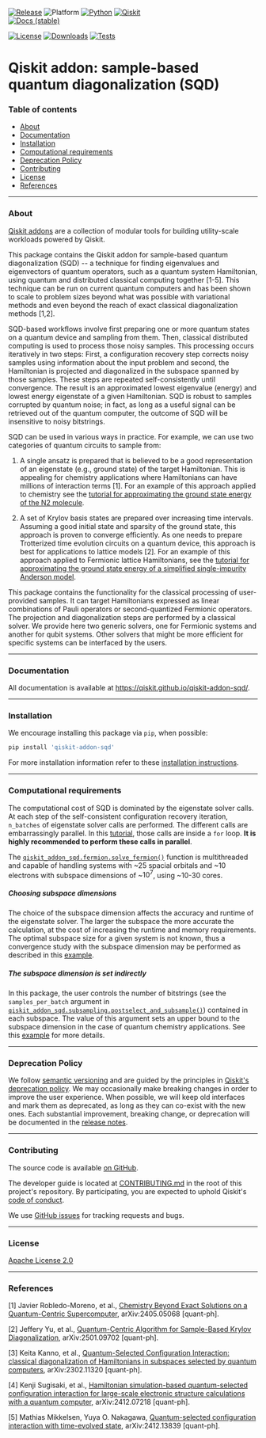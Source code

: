 <!-- SHIELDS -->
<div align="left">

  [![Release](https://img.shields.io/pypi/v/qiskit-addon-sqd.svg?label=Release)](https://github.com/Qiskit/qiskit-addon-sqd/releases)
  ![Platform](https://img.shields.io/badge/%F0%9F%92%BB_Platform-Linux%20%7C%20macOS-blue)
  [![Python](https://img.shields.io/pypi/pyversions/qiskit-addon-sqd?label=Python&logo=python)](https://www.python.org/)
  [![Qiskit](https://img.shields.io/badge/Qiskit%20-%20%3E%3D1.2%20-%20%236133BD?logo=Qiskit)](https://github.com/Qiskit/qiskit)
<br />
  [![Docs (stable)](https://img.shields.io/badge/%F0%9F%93%84%20Docs-stable-blue.svg)](https://qiskit.github.io/qiskit-addon-sqd/)
  <!-- [![DOI](https://zenodo.org/badge/DOI/TODO](https://zenodo.org/doi/TODO -->
  [![License](https://img.shields.io/github/license/Qiskit/qiskit-addon-sqd?label=License)](LICENSE.txt)
  [![Downloads](https://img.shields.io/pypi/dm/qiskit-addon-sqd.svg?label=Downloads)](https://pypi.org/project/qiskit-addon-sqd/)
  [![Tests](https://github.com/Qiskit/qiskit-addon-sqd/actions/workflows/test_latest_versions.yml/badge.svg)](https://github.com/Qiskit/qiskit-addon-sqd/actions/workflows/test_latest_versions.yml)

# Qiskit addon: sample-based quantum diagonalization (SQD)

### Table of contents

* [About](#about)
* [Documentation](#documentation)
* [Installation](#installation)
* [Computational requirements](#computational-requirements)
* [Deprecation Policy](#deprecation-policy)
* [Contributing](#contributing)
* [License](#license)
* [References](#references)

----------------------------------------------------------------------------------------------------

### About

[Qiskit addons](https://docs.quantum.ibm.com/guides/addons) are a collection of modular tools for building utility-scale workloads powered by Qiskit.

This package contains the Qiskit addon for sample-based quantum diagonalization (SQD) -- a technique for finding eigenvalues and eigenvectors of quantum operators, such as a quantum system Hamiltonian, using quantum and distributed classical computing together [1-5]. This technique can be run on current quantum computers and has been shown to scale to problem sizes beyond what was possible with variational methods and even beyond the reach of exact classical diagonalization methods [1,2].

SQD-based workflows involve first preparing one or more quantum states on a quantum device and sampling from them. Then, classical distributed computing is used to process those noisy samples. This processing occurs iteratively in two steps: First, a configuration recovery step corrects noisy samples using information about the input problem and second, the Hamiltonian is projected and diagonalized in the subspace spanned by those samples. These steps are repeated self-consistently until convergence. The result is an approximated lowest eigenvalue (energy) and lowest energy eigenstate of a given Hamiltonian. SQD is robust to samples corrupted by quantum noise; in fact, as long as a useful signal can be retrieved out of the quantum computer, the outcome of SQD will be insensitive to noisy bitstrings.

SQD can be used in various ways in practice. For example, we can use two categories of quantum circuits to sample from:
  
  1. A single ansatz is prepared that is believed to be a good representation of an eigenstate (e.g., ground state) of the target Hamiltonian. This is appealing for chemistry applications where Hamiltonians can have millions of interaction terms [1]. For an example of this approach applied to chemistry see the [tutorial for approximating the ground state energy of the N2 molecule](https://qiskit.github.io/qiskit-addon-sqd/tutorials/01_chemistry_hamiltonian.html).

  2. A set of Krylov basis states are prepared over increasing time intervals. Assuming a good initial state and sparsity of the ground state, this approach is proven to converge efficiently. As one needs to prepare Trotterized time evolution circuits on a quantum device, this approach is best for applications to lattice models [2]. For an example of this approach applied to Fermionic lattice Hamiltonians, see the [tutorial for approximating the ground state energy of a simplified single-impurity Anderson model](https://qiskit.github.io/qiskit-addon-sqd/tutorials/02_fermionic_lattice_hamiltonian.html).

  This package contains the functionality for the classical processing of user-provided samples. It can target Hamiltonians expressed as linear combinations of Pauli operators or second-quantized Fermionic operators. The projection and diagonalization steps are performed by a classical solver. We provide here two generic solvers, one for Fermionic systems and another for qubit systems. Other solvers that might be more efficient for specific systems can be interfaced by the users.

----------------------------------------------------------------------------------------------------

### Documentation

All documentation is available at https://qiskit.github.io/qiskit-addon-sqd/.

----------------------------------------------------------------------------------------------------

### Installation

We encourage installing this package via `pip`, when possible:

```bash
pip install 'qiskit-addon-sqd'
```

For more installation information refer to these [installation instructions](docs/install.rst).

----------------------------------------------------------------------------------------------------

### Computational requirements

The computational cost of SQD is dominated by the eigenstate solver calls. At each step of the self-consistent configuration recovery iteration, `n_batches` of eigenstate solver calls are performed. The different calls are embarrassingly parallel. In this [tutorial](docs/tutorials/01_chemistry_hamiltonian.ipynb), those calls are inside a `for` loop. **It is highly recommended to perform these calls in parallel**.

The [`qiskit_addon_sqd.fermion.solve_fermion()`](qiskit_addon_sqd/fermion.py) function is multithreaded and capable of handling systems with ~25 spacial orbitals and ~10 electrons with subspace dimensions of ~$10^7$, using ~10-30 cores.

##### Choosing subspace dimensions

The choice of the subspace dimension affects the accuracy and runtime of the eigenstate solver. The larger the subspace the more accurate the calculation, at the cost of increasing the runtime and memory requirements. The optimal subspace size for a given system is not known, thus a convergence study with the subspace dimension may be performed as described in this [example](docs/how_tos/choose_subspace_dimension.ipynb).

##### The subspace dimension is set indirectly

In this package, the user controls the number of bitstrings (see the `samples_per_batch` argument in [`qiskit_addon_sqd.subsampling.postselect_and_subsample()`](qiskit_addon_sqd/subsampling.py)) contained in each subspace. The value of this argument sets an upper bound to the subspace dimension in the case of quantum chemistry applications. See this [example](docs/how_tos/select_open_closed_shell.ipynb) for more details.

----------------------------------------------------------------------------------------------------

### Deprecation Policy

We follow [semantic versioning](https://semver.org/) and are guided by the principles in
[Qiskit's deprecation policy](https://github.com/Qiskit/qiskit/blob/main/DEPRECATION.md).
We may occasionally make breaking changes in order to improve the user experience.
When possible, we will keep old interfaces and mark them as deprecated, as long as they can co-exist with the
new ones.
Each substantial improvement, breaking change, or deprecation will be documented in the
[release notes](https://qiskit.github.io/qiskit-addon-sqd/release-notes.html).

----------------------------------------------------------------------------------------------------

### Contributing

The source code is available [on GitHub](https://github.com/Qiskit/qiskit-addon-sqd).

The developer guide is located at [CONTRIBUTING.md](https://github.com/Qiskit/qiskit-addon-sqd/blob/main/CONTRIBUTING.md)
in the root of this project's repository.
By participating, you are expected to uphold Qiskit's [code of conduct](https://github.com/Qiskit/qiskit/blob/main/CODE_OF_CONDUCT.md).

We use [GitHub issues](https://github.com/Qiskit/qiskit-addon-sqd/issues/new/choose) for tracking requests and bugs.

----------------------------------------------------------------------------------------------------

### License

[Apache License 2.0](LICENSE.txt)

----------------------------------------------------------------------------------------------------

### References

[1] Javier Robledo-Moreno, et al., [Chemistry Beyond Exact Solutions on a Quantum-Centric Supercomputer](https://arxiv.org/abs/2405.05068), arXiv:2405.05068 [quant-ph].

[2] Jeffery Yu, et al., [Quantum-Centric Algorithm for Sample-Based Krylov Diagonalization](https://arxiv.org/abs/2501.09702), arXiv:2501.09702 [quant-ph].

[3] Keita Kanno, et al., [Quantum-Selected Configuration Interaction: classical diagonalization of Hamiltonians in subspaces selected by quantum computers](https://arxiv.org/abs/2302.11320), arXiv:2302.11320 [quant-ph].

[4] Kenji Sugisaki, et al., [Hamiltonian simulation-based quantum-selected configuration interaction for large-scale electronic structure calculations with a quantum computer](https://arxiv.org/abs/2412.07218), arXiv:2412.07218 [quant-ph].

[5] Mathias Mikkelsen, Yuya O. Nakagawa, [Quantum-selected configuration interaction with time-evolved state](https://arxiv.org/abs/2412.13839), arXiv:2412.13839 [quant-ph].

